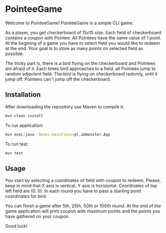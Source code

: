 # PointeeGame

Welcome to PointeeGame! PointeeGame is a simple CLI game. 

As a player, you get checkerboard of 15x15 size. Each field of checkerboard contains a coupon with Pointee. All Pointees have the same value of 1 point. At the begining of a game you have to select field you would like to redeem at the end. Your goal is to store as many points on selected field as possible.

The tricky part is, there is a bird flying on the checkerboard and Pointees are afraid of it. Each times bird approaches to a field, all Pointees jump to random adjectent field. The bird is flying on checkerboard radomly, until it jump off. Pointees can't jump off the checkerboard.

## Installation

After downloading the repository use Maven to compile it.

```bash
mvn clean install
```
To run application:
```bash
mvn exec:java -Dexec.mainClass=pl.admonster.App
```
To run test:
```bash
mvn test
```
## Usage
You start by selecting a coordinates of field with coupon to redeem. Please, keep in mind that X axis is vertical, Y axis is horizontal. Coordinates of top left field are (0, 0).
In each round you have to pass a starting point coordinates for bird.

You can finish a game after 5th, 25th, 50th or 100th round. At the end of the game application will print coupon with maximum points and the points you have gathered on your coupon.

Good luck!
